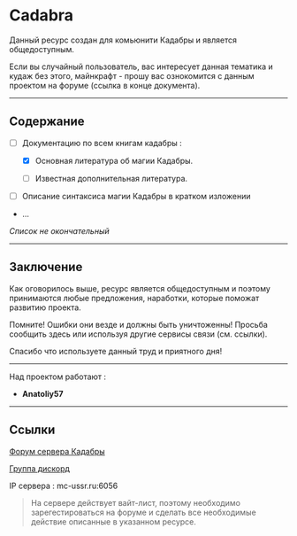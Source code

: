 # Cadabra #

Данный ресурс создан для комьюнити Кадабры и является общедоступным.

Если вы случайный пользователь, вас интересует данная тематика и кудаж без этого, майнкрафт - прошу вас ознокомится с данным проектом на форуме (ссылка в конце документа).

***

## Содержание ##

- [ ] Документацию по всем книгам кадабры :

  - [x] Основная литература об магии Кадабры.

  - [ ] Известная дополнительная литература.

- [ ] Описание синтаксиса магии Кадабры в кратком изложении

- ...

*Список не окончательный*

***

## Заключение ##

Как оговорилось выше, ресурс является общедоступным и поэтому принимаются любые предложения, наработки, которые поможат развитию проекта.

Помните! Ошибки они везде и должны быть уничтоженны! Просьба сообщить здесь или используя другие сервисы связи (см. ссылки).

Спасибо что используете данный труд и приятного дня!

***

Над проектом работают :

* **Anatoliy57**

***

## Ссылки ##

[Форум сервера Кадабры](http://cadabra.magicbb.ru/)

[Группа дискорд](https://discord.gg/tWwRn7W)

IP сервера : mc-ussr.ru:6056

>На сервере действует вайт-лист, поэтому необходимо зарегестироваться на форуме и сделать все необходимые действие описанные в указанном ресурсе.
